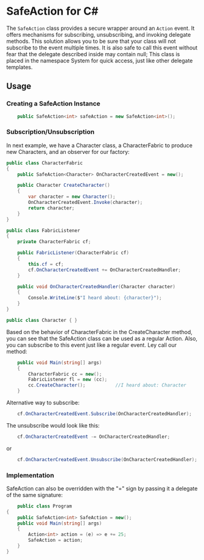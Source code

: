 # SafeAction for C#

The `SafeAction` class provides a secure wrapper around an `Action` event. It offers mechanisms for subscribing, unsubscribing, and invoking delegate methods.
This solution allows you to be sure that your class will not subscribe to the event multiple times. It is also safe to call this event without fear that the delegate described inside may contain null;
This class is placed in the namespace System for quick access, just like other delegate templates.

## Usage

### Creating a SafeAction Instance

```csharp
    public SafeAction<int> safeAction = new SafeAction<int>();
```

### Subscription/Unsubscription

In next example, we have a Character class, a CharacterFabric to produce new Characters, and an observer for our factory:

```csharp
public class CharacterFabric
{
    public SafeAction<Character> OnCharacterCreatedEvent = new();

    public Character CreateCharacter()
    {
        var character = new Character();
        OnCharacterCreatedEvent.Invoke(character);
        return character;
    }
}

public class FabricListener
{
    private CharacterFabric cf;

    public FabricListener(CharacterFabric cf)
    {
        this.cf = cf;
        cf.OnCharacterCreatedEvent += OnCharacterCreatedHandler;
    }

    public void OnCharacterCreatedHandler(Character character)
    {
        Console.WriteLine($"I heard about: {character}");
    }
}

public class Character { }
```

Based on the behavior of CharacterFabric in the CreateCharacter method, you can see that the SafeAction class can be used as a regular Action. Also, you can subscribe to this event just like a regular event.
Ley call our method:

```csharp
    public void Main(string[] args)
    {
        CharacterFabric cc = new();
        FabricListener fl = new (cc);
        cc.CreateCharacter();           //I heard about: Character
    }
```

Alternative way to subscribe:

```csharp
    cf.OnCharacterCreatedEvent.Subscribe(OnCharacterCreatedHandler);
```

The unsubscribe would look like this:

```csharp
    cf.OnCharacterCreatedEvent -= OnCharacterCreatedHandler;
```

or

```csharp
    cf.OnCharacterCreatedEvent.Unsubscribe(OnCharacterCreatedHandler);
```

### Implementation

SafeAction can also be overridden with the "=" sign by passing it a delegate of the same signature:

```csharp
    public class Program
{
    public SafeAction<int> SafeAction = new();
    public void Main(string[] args)
    {
        Action<int> action = (e) => e += 25;
        SafeAction = action;
    }
}
```

